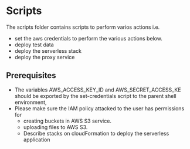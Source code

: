 # Scripts

The scripts folder contains scripts to perform varios actions i.e.
- set the aws credentials to perform the various actions below.
- deploy test data
- deploy the serverless stack
- deploy the proxy service

## Prerequisites
- The variables AWS_ACCESS_KEY_ID and AWS_SECRET_ACCESS_KE should be exported by the set-credentials script to the parent shell environment,
- Please make sure the IAM policy attacked to the user has permissions for
    - creating buckets in AWS S3 service.
    - uploading files to AWS S3.
    - Describe stacks on cloudFormation to deploy the serverless application